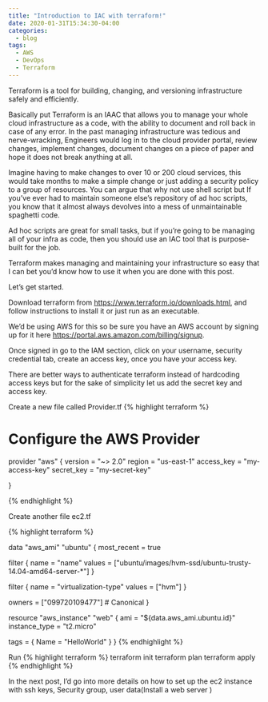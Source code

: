 ```yaml
---
title: "Introduction to IAC with terraform!"
date: 2020-01-31T15:34:30-04:00
categories:
  - blog
tags:
  - AWS
  - DevOps
  - Terraform
---
```



Terraform is a tool for building, changing, and versioning infrastructure safely and efficiently. 

Basically put Terraform is an IAAC that allows you to manage your whole cloud infrastructure as a code, with the ability to document and roll back in case of any error. In the past managing infrastructure was tedious and nerve-wracking, Engineers would log in to the cloud provider portal, review changes, implement changes, document changes on a piece of paper and hope it does not break anything at all. 

Imagine having to make changes to over 10 or 200 cloud services, this would take months to make a simple change or just adding a security policy to a group of resources. You can argue that why not use shell script but If you’ve ever had to maintain someone else’s repository of ad hoc scripts, you know that it almost always devolves into a mess of unmaintainable spaghetti code. 

Ad hoc scripts are great for small  tasks, but if you’re going to be managing all of your infra as code, then you should use an IAC tool that is purpose-built for the job.

Terraform makes managing and maintaining your infrastructure so easy that I can bet you’d know how to use it when you are done with this post.



Let’s get started.



Download terraform from https://www.terraform.io/downloads.html,  and follow instructions to install it or just run as an executable.

We’d be using AWS for this so be sure you have an AWS account by signing up for it here  https://portal.aws.amazon.com/billing/signup.

 Once signed in go to the IAM section, click on your username, security credential tab, create an access key, once you have your access key.

There are better ways to authenticate terraform instead of hardcoding access keys but for the sake of simplicity let us add the secret key and access key. 

Create a new file called Provider.tf 
{% highlight terraform %}

# Configure the AWS Provider
provider "aws" {
  version = "~> 2.0"
  region  = "us-east-1"
  access_key = "my-access-key"
  secret_key = "my-secret-key"

}

{% endhighlight %}

Create another file ec2.tf

{% highlight terraform %}


data "aws_ami" "ubuntu" {
  most_recent = true

  filter {
    name   = "name"
    values = ["ubuntu/images/hvm-ssd/ubuntu-trusty-14.04-amd64-server-*"]
  }

  filter {
    name   = "virtualization-type"
    values = ["hvm"]
  }

  owners = ["099720109477"] # Canonical
}

resource "aws_instance" "web" {
  ami           = "${data.aws_ami.ubuntu.id}"
  instance_type = "t2.micro"

  tags = {
    Name = "HelloWorld"
  }
}
{% endhighlight %}


Run 
{% highlight terraform %}
terraform init
terraform plan
terraform apply
{% endhighlight %}

In the next post, I’d go into more details on how to set up the ec2 instance with ssh keys, Security group, user data(Install a web  server ) 



[olufuwatayo]: https://twitter.com/olufuwatayo
[Linkedin]:   https://www.linkedin.com/in/professionaldevopsengineer/
